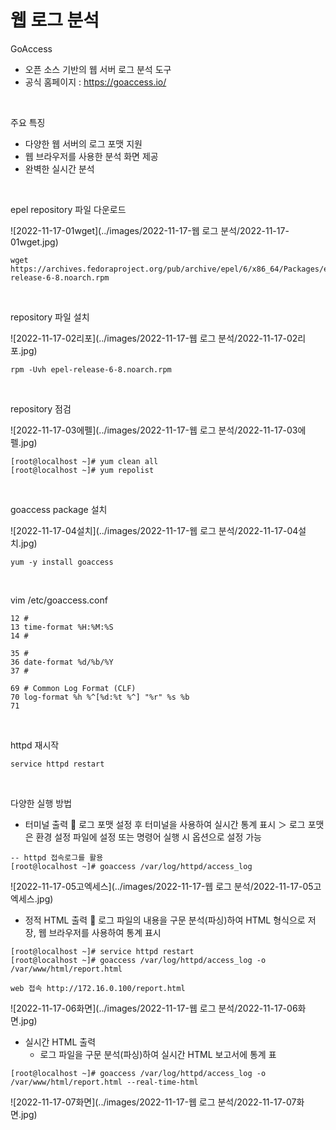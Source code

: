 # 웹 로그 분석

GoAccess

- 오픈 소스 기반의 웹 서버 로그 분석 도구
- 공식 홈페이지 : https://goaccess.io/

<br>

주요 특징

- 다양한 웹 서버의 로그 포맷 지원
- 웹 브라우저를 사용한 분석 화면 제공
- 완벽한 실시간 분석

<br>

epel repository 파일 다운로드

![2022-11-17-01wget](../images/2022-11-17-웹 로그 분석/2022-11-17-01wget.jpg)

```
wget https://archives.fedoraproject.org/pub/archive/epel/6/x86_64/Packages/e/epel-release-6-8.noarch.rpm
```

<br>

repository 파일 설치

![2022-11-17-02리포](../images/2022-11-17-웹 로그 분석/2022-11-17-02리포.jpg)

```
rpm -Uvh epel-release-6-8.noarch.rpm 
```

<br>

repository 점검

![2022-11-17-03에펠](../images/2022-11-17-웹 로그 분석/2022-11-17-03에펠.jpg)

```
[root@localhost ~]# yum clean all
[root@localhost ~]# yum repolist
```

<br>

goaccess package 설치

![2022-11-17-04설치](../images/2022-11-17-웹 로그 분석/2022-11-17-04설치.jpg)

```
yum -y install goaccess
```

<br>

vim /etc/goaccess.conf

```
12 #
13 time-format %H:%M:%S
14 #

35 #
36 date-format %d/%b/%Y
37 #

69 # Common Log Format (CLF)
70 log-format %h %^[%d:%t %^] "%r" %s %b
71
```

<br>

httpd 재시작

```
service httpd restart
```

<br>

다양한 실행 방법

- 터미널 출력  로그 포맷 설정 후 터미널을 사용하여 실시간 통계 표시 ＞ 로그 포맷은 환경 설정 파일에 설정 또는 명령어 실행 시 옵션으로 설정 가능

```
-- httpd 접속로그를 활용 
[root@localhost ~]# goaccess /var/log/httpd/access_log
```

![2022-11-17-05고엑세스](../images/2022-11-17-웹 로그 분석/2022-11-17-05고엑세스.jpg)

- 정적 HTML 출력  로그 파일의 내용을 구문 분석(파싱)하여 HTML 형식으로 저장, 웹 브라우저를 사용하여 통계 표시

```
[root@localhost ~]# service httpd restart
[root@localhost ~]# goaccess /var/log/httpd/access_log -o /var/www/html/report.html

web 접속 http://172.16.0.100/report.html
```

![2022-11-17-06화면](../images/2022-11-17-웹 로그 분석/2022-11-17-06화면.jpg)

- 실시간 HTML 출력 
  - 로그 파일을 구문 분석(파싱)하여 실시간 HTML 보고서에 통계 표

```
[root@localhost ~]# goaccess /var/log/httpd/access_log -o /var/www/html/report.html --real-time-html
```

![2022-11-17-07화면](../images/2022-11-17-웹 로그 분석/2022-11-17-07화면.jpg)

<br>

